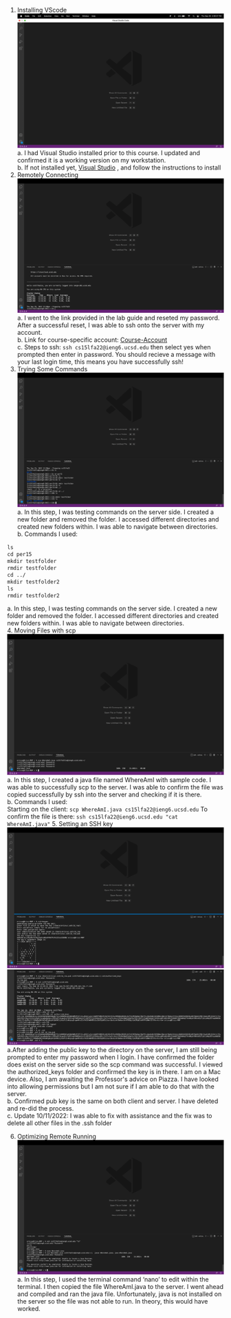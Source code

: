 1. Installing VScode 
![image1](/images/week-1-lab-report-image1.png) 
a. I had Visual Studio installed prior to this course. I updated and confirmed it is a working version on my workstation. <br />
b. If not installed yet, [Visual Studio](https://code.visualstudio.com/) , and follow the instructions to install 
2. Remotely Connecting
![image2](/images/week-1-lab-report-image2.png)
a. I went to the link provided in the lab guide and reseted my password. After a successful reset, I was able to ssh onto the server with my account. <br />
b. Link for course-specific account: [Course-Account](https://sdacs.ucsd.edu/~icc/index.php) <br/> 
c. Steps to ssh: `ssh cs15lfa22@ieng6.ucsd.edu` then select yes when prompted then enter in password. You should recieve a message with your last login time, this means you have successfully ssh! 
3. Trying Some Commands
![image3](/images/week-1-lab-report-image3.png)
a. In this step, I was testing commands on the server side. I created a new folder and removed the folder. I accessed different directories and created new folders within. I was able to navigate between directories. <br/>
b. Commands I used: <br/>
```
ls 
cd per15
mkdir testfolder
rmdir testfolder 
cd ../ 
mkdir testfolder2
ls 
rmdir testfolder2
```
a. In this step, I was testing commands on the server side. I created a new folder and removed the folder. I accessed different directories and created new folders within. I was able to navigate between directories. <br/>
4. Moving Files with scp
![image4](/images/week-1-lab-report-image4.png)
a. In this step, I created a java file named WhereAmI with sample code. I was able to successfully scp to the server. I was able to confirm the file was copied successfully by ssh into the server and checking if it is there. <br/>
b. Commands I used: <br/>
Starting on the client:
`scp WhereAmI.java cs15lfa22@ieng6.ucsd.edu`
To confirm the file is there:
`ssh cs15lfa22@ieng6.ucsd.edu "cat WhereAmI.java"`
5. Setting an SSH key 
![image5](/images/week-1-lab-report-image5.png)
![image6.2](/images/week-1-lab-report-image6.2.png)
a.After adding the public key to the directory on the server, I am still being prompted to enter my password when I login. I have confirmed the folder does exist on the server side so the scp command was successful. I viewed the authorized_keys folder and confirmed the key is in there. I am on a Mac device. Also, I am awaiting the Professor's advice on Piazza. I have looked into allowing permissions but I am not sure if I am able to do that with the server. <br />
b. Confirmed pub key is the same on both client and server. I have deleted and re-did the process. <br/>
c. Update 10/11/2022: I was able to fix with assistance and the fix was to delete all other files in the .ssh folder 

6. Optimizing Remote Running
![image6](/images/week-1-lab-report-image6.png)
a. In this step, I used the terminal command ‘nano’ to edit within the terminal. I then copied the file WhereAmI.java to the server. I went ahead and compiled and ran the java file. Unfortunately, java is not installed on the server so the file was not able to run. In theory, this would have worked. 







